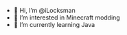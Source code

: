 - 👋 Hi, I’m @iLocksman
- 👀 I’m interested in Minecraft modding
- 🌱 I’m currently learning Java
<!---
iLocksman/iLocksman is a ✨ special ✨ repository because its `README.md` (this file) appears on your GitHub profile.
You can click the Preview link to take a look at your changes.
--->
